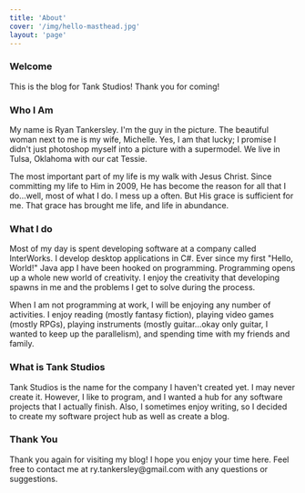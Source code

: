 ```yaml
---
title: 'About'
cover: '/img/hello-masthead.jpg'
layout: 'page'
---
```


<h3>Welcome</h3>
This is the blog for Tank Studios!  Thank you for coming!

<h3> Who I Am </h3>
My name is Ryan Tankersley.  I'm the guy in the picture.  The beautiful woman next to me is my wife, Michelle. 
Yes, I am that lucky; I promise I didn't just photoshop myself into a picture with a supermodel. We live in Tulsa, Oklahoma with our cat Tessie.

The most important part of my life is my walk with Jesus Christ.  Since committing my life to Him in 2009, He has become the reason for all that I do...well, most of what I do. 
I mess up a often.  But His grace is sufficient for me.  That grace has brought me life, and life in abundance.

<h3> What I do </h3>
Most of my day is spent developing software at a company called InterWorks.  I develop desktop applications in C#. Ever since my first "Hello, World!" Java app I have been hooked on programming. 
Programming opens up a whole new world of creativity.  I enjoy the creativity that developing spawns in me and the problems I get to solve during the process.

When I am not programming at work, I will be enjoying any number of activities.  I enjoy reading (mostly fantasy fiction), playing video games (mostly RPGs), playing instruments 
(mostly guitar...okay only guitar, I wanted to keep up the parallelism), and spending time with my friends and family.

<h3>What is Tank Studios</h3>
Tank Studios is the name for the company I haven't created yet.  I may never create it.  However, I like to program, and I wanted a hub for any software projects that I actually finish.
Also, I sometimes enjoy writing, so I decided to create my software project hub as well as create a blog.

<h3>Thank You</h3>
Thank you again for visiting my blog!  I hope you enjoy your time here.  Feel free to contact me at ry.tankersley@gmail.com with any questions or suggestions.